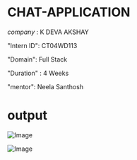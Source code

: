 # CHAT-APPLICATION

*company* : K DEVA AKSHAY

"Intern ID": CT04WD113

"Domain": Full Stack

"Duration" : 4 Weeks

"mentor": Neela Santhosh

# output

![Image](https://github.com/user-attachments/assets/c10c66d7-d7df-4945-aec9-2ad862bd869a)

![Image](https://github.com/user-attachments/assets/266f6194-830b-42c6-9cc0-4ae090b35fa3)
